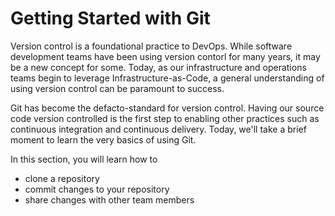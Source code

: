# Getting Started with Git

Version control is a foundational practice to DevOps.  While software development teams have been using version contorl for many years, it may be a new concept for some.  Today, as our infrastructure and operations teams begin to leverage Infrastructure-as-Code, a general understanding of using version control can be paramount to success.

Git has become the defacto-standard for version control.  Having our source code version controlled is the first step to enabling other practices such as continuous integration and continuous delivery.  Today, we'll take a brief moment to learn the very basics of using Git.

In this section, you will learn how to
- clone a repository
- commit changes to your repository
- share changes with other team members